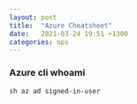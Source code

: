 ```yaml
---
layout: post
title:  "Azure Cheatsheet"
date:   2021-03-24 19:51 +1300
categories: ops
---
```



### Azure cli whoami

` sh
az ad signed-in-user
`
